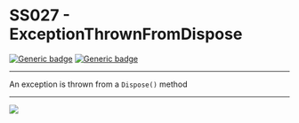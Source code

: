 # SS027 - ExceptionThrownFromDispose

[![Generic badge](https://img.shields.io/badge/Severity-Warning-yellow.svg)](https://shields.io/) [![Generic badge](https://img.shields.io/badge/CodeFix-No-lightgrey.svg)](https://shields.io/)

---

An exception is thrown from a `Dispose()` method

---

![](./attachments/SS027.gif)